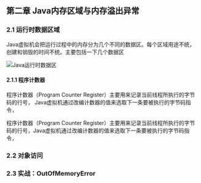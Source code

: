 ## 第二章 Java内存区域与内存溢出异常

### 2.1 运行时数据区域

Java虚拟机会把运行过程中的内存分为几个不同的数据区。每个区域用途不统，创建和销毁的时间不统。主要包括一下几个数据区

![Java运行时数据区](https://ws1.sinaimg.cn/large/006tNc79ly1fmk5v19cmvj30g20anq3y.jpg "Java运行时数据区")

#### 2.1.1 程序计数器

程序计数器（Program Counter Register）主要用来记录当前线程所执行的字节码的行号，
Java虚拟机通过改编计数器的值来选取下一条要被执行的字节码指令，

程序计数器（Program Counter Register）主要用来记录当前线程所执行的字节码的行号，Java虚拟机通过改编计数器的值来选取下一条要被执行的字节码指令，

### 2.2 对象访问




### 2.3 实战：OutOfMemoryError